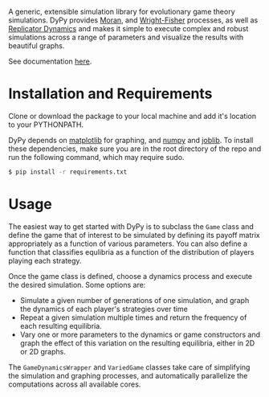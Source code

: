 A generic, extensible simulation library for evolutionary game theory simulations. 
DyPy provides [Moran](http://en.wikipedia.org/wiki/Moran_process), and 
[Wright-Fisher](http://en.wikipedia.org/wiki/Genetic_drift#Wright.E2.80.93Fisher_model) processes,
 as well as [Replicator Dynamics](http://en.wikipedia.org/wiki/Replicator_equation) and makes it simple
  to execute complex and robust simulations across a range of parameters and visualize the results with
   beautiful graphs.

See documentation [here](http://ecbtln.github.io).

# Installation and Requirements #

Clone or download the package to your local machine and add it's location to your PYTHONPATH.

DyPy depends on [matplotlib](http://matplotlib.org) for graphing, and [numpy](http://www.numpy.org) and 
[joblib](https://pythonhosted.org/joblib/). To install these dependencies, make sure you are in the root 
directory of the repo and run the following command, which may require sudo.

```bash
$ pip install -r requirements.txt
```

# Usage #

The easiest way to get started with DyPy is to subclass the ```Game``` class and define the game that of
 interest to be simulated by defining its payoff matrix appropriately as a function of various parameters.
  You can also define a function that classifies equlibria as a function of the distribution of players 
  playing each strategy.

Once the game class is defined, choose a dynamics process and execute the desired simulation. Some options 
are:

- Simulate a given number of generations of one simulation, and graph the dynamics of each player's 
strategies over time
- Repeat a given simulation multiple times and return the frequency of each resulting equilibria.
- Vary one or more parameters to the dynamics or game constructors and graph the effect of this variation on
 the resulting equilibria, either in 2D or 2D graphs.

The ```GameDynamicsWrapper``` and ```VariedGame``` classes take care of simplifying the simulation and
 graphing processes, and automatically parallelize the computations across all available cores.
